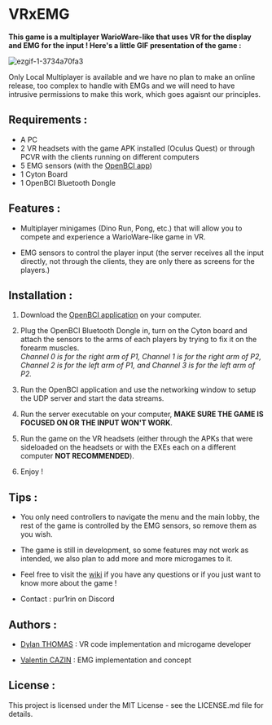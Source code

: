 # VRxEMG

**This game is a multiplayer WarioWare-like that uses VR for the display and EMG for the input ! Here's a little GIF presentation of the game :**  


![ezgif-1-3734a70fa3](https://github.com/user-attachments/assets/8d47364c-e549-408a-89e6-3b2de164ba5f)  


Only Local Multiplayer is available and we have no plan to make an online release, too complex to handle with EMGs and we will need to have intrusive permissions to make this work, which goes agaisnt our principles.


## Requirements :

- A PC
- 2 VR headsets with the game APK installed (Oculus Quest) or through PCVR with the clients running on different computers
- 5 EMG sensors (with the [OpenBCI app](https://openbci.com/downloads))
- 1 Cyton Board
- 1 OpenBCI Bluetooth Dongle 


## Features :

- Multiplayer minigames (Dino Run, Pong, etc.) that will allow you to compete and experience a WarioWare-like game in VR.
  
- EMG sensors to control the player input (the server receives all the input directly, not through the clients, they are only there as screens for the players.)


## Installation :

1. Download the [OpenBCI application](https://openbci.com/downloads) on your computer.

2. Plug the OpenBCI Bluetooth Dongle in, turn on the Cyton board and attach the sensors to the arms of each players by trying to fix it on the forearm muscles.  
*Channel 0 is for the right arm of P1, Channel 1 is for the right arm of P2, Channel 2 is for the left arm of P1, and Channel 3 is for the left arm of P2.*

3. Run the OpenBCI application and use the networking window to setup the UDP server and start the data streams. 

4. Run the server executable on your computer, **MAKE SURE THE GAME IS FOCUSED ON OR THE INPUT WON'T WORK**.

5. Run the game on the VR headsets (either through the APKs that were sideloaded on the headsets or with the EXEs each on a different computer **NOT RECOMMENDED**).

6. Enjoy !


## Tips :

- You only need controllers to navigate the menu and the main lobby, the rest of the game is controlled by the EMG sensors, so remove them as you wish.

- The game is still in development, so some features may not work as intended, we also plan to add more and more microgames to it.

- Feel free to visit the [wiki](https://github.com/idesemi-weekly/EMGVRMINIGAMES/wiki) if you have any questions or if you just want to know more about the game !

- Contact : pur1rin on Discord


## Authors :

- [Dylan THOMAS](https://github.com/Dylouwu) : VR code implementation and microgame developer

- [Valentin CAZIN](https://github.com/ItsMyRainbow) : EMG implementation and concept


## License :


This project is licensed under the MIT License - see the LICENSE.md file for details.
